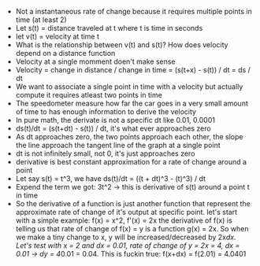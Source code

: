 - Not a instantaneous rate of change because it requires multiple points in time (at least 2)
- Let s(t) = distance traveled at t where t is time in seconds
- let v(t) = velocity at time t
- What is the relationship between v(t) and s(t)? How does velocity depend on a distance function
- Velocity at a single momment doen't make sense
- Velocity = change in distance / change in time = (s(t+x) - s(t)) / dt = ds / dt
- We want to associate a single point in time with a velocity but actually compute it requires atleast two points in time
- The speedometer measure how far the car goes in a very small amount of time to has enough information to derive the velocity
- In pure math, the derivate is not a specific dt like 0.01, 0.0001
- ds(t)/dt = (s(t+dt) - s(t)) / dt, it's what ever approaches zero
- As dt approaches zero, the two points approach each other, the slope the line approach the tangent line of the graph at a single point
- dt is not infinitely small, not 0, it's just approaches zero
- derivative is best constant approximation for a rate of change around a point
- Let say s(t) = t^3, we have ds(t)/dt = ((t + dt)^3 - (t)^3) / dt
- Expend the term we got: 3t^2 -> this is derivative of s(t) around a point t in time 
- So the derivative of a function is just another function that represent the approximate rate of change of it's output at specific point. let's start with a simple example: f(x) = x^2, f'(x) = 2x the derivative of f(x) is telling us that rate of change of f(x) = y is a function g(x) = 2x. So when we make a tiny change to x, y will be
increased/decreased by 2x*dx. Let's test with x = 2 and dx = 0.01, rate of change of y = 2x = 4, dx = 0.01 -> 
dy = 4*0.01 = 0.04. This is fuckin true: f(x+dx) = f(2.01) = 4.0401
